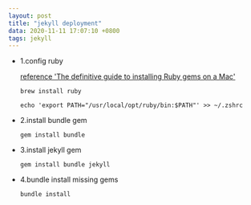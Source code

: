 ```yaml
---
layout: post
title: "jekyll deployment"
data: 2020-11-11 17:07:10 +0800
tags: jekyll
---
```


- 1.config ruby

  [reference 'The definitive guide to installing Ruby gems on a Mac'](https://www.moncefbelyamani.com/the-definitive-guide-to-installing-ruby-gems-on-a-mac/)

  `brew install ruby`

  `echo 'export PATH="/usr/local/opt/ruby/bin:$PATH"' >> ~/.zshrc`

- 2.install bundle gem

  `gem install bundle`

- 3.install jekyll gem

  `gem install bundle jekyll`

- 4.bundle install missing gems

  `bundle install`

